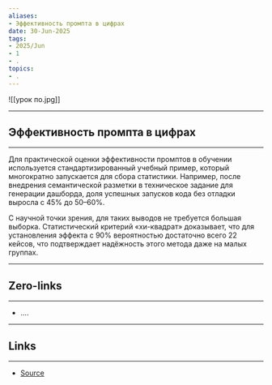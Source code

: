 ```yaml
---
aliases: 
- Эффективность промпта в цифрах 
date: 30-Jun-2025
tags:
- 2025/Jun
- 1
- .
topics:
- .
---
```

![[урок по.jpg]]

-----
##  Эффективность промпта в цифрах 
-----
Для практической оценки эффективности промптов в обучении используется стандартизированный учебный пример, который многократно запускается для сбора статистики. Например, после внедрения семантической разметки в техническое задание для генерации дашборда, доля успешных запусков кода без отладки выросла с 45% до 50–60%.

С научной точки зрения, для таких выводов не требуется большая выборка. Статистический критерий «хи-квадрат» доказывает, что для установления эффекта с 90% вероятностью достаточно всего 22 кейсов, что подтверждает надёжность этого метода даже на малых группах.

---
## Zero-links
---
- ....

---
## Links
---
- [Source](https://t.me/turboproject/1780)